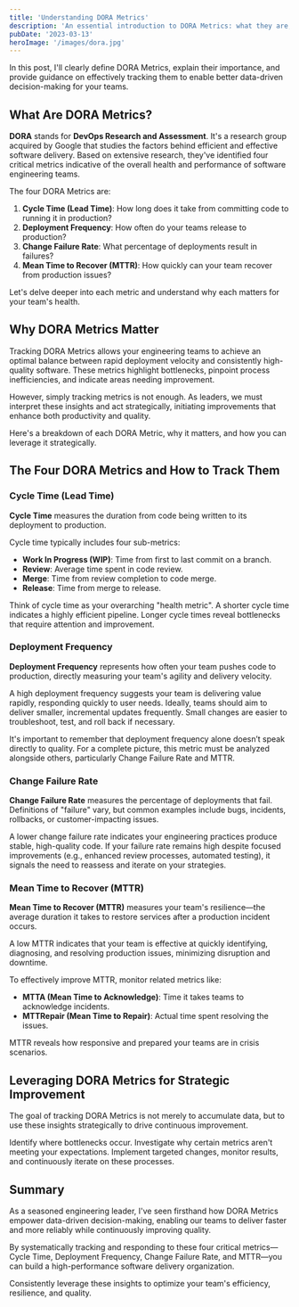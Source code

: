 ```yaml
---
title: 'Understanding DORA Metrics'
description: 'An essential introduction to DORA Metrics: what they are, why they matter, and how engineering leaders can effectively track them.'
pubDate: '2023-03-13'
heroImage: '/images/dora.jpg'
---
```



In this post, I'll clearly define DORA Metrics, explain their importance, and provide guidance on effectively tracking them to enable better data-driven decision-making for your teams.

## What Are DORA Metrics?

**DORA** stands for **DevOps Research and Assessment**. It's a research group acquired by Google that studies the factors behind efficient and effective software delivery. Based on extensive research, they've identified four critical metrics indicative of the overall health and performance of software engineering teams.

The four DORA Metrics are:

1. **Cycle Time (Lead Time)**: How long does it take from committing code to running it in production?
2. **Deployment Frequency**: How often do your teams release to production?
3. **Change Failure Rate**: What percentage of deployments result in failures?
4. **Mean Time to Recover (MTTR)**: How quickly can your team recover from production issues?

Let's delve deeper into each metric and understand why each matters for your team's health.

## Why DORA Metrics Matter

Tracking DORA Metrics allows your engineering teams to achieve an optimal balance between rapid deployment velocity and consistently high-quality software. These metrics highlight bottlenecks, pinpoint process inefficiencies, and indicate areas needing improvement.

However, simply tracking metrics is not enough. As leaders, we must interpret these insights and act strategically, initiating improvements that enhance both productivity and quality.

Here's a breakdown of each DORA Metric, why it matters, and how you can leverage it strategically.

## The Four DORA Metrics and How to Track Them

### Cycle Time (Lead Time)

**Cycle Time** measures the duration from code being written to its deployment to production.

Cycle time typically includes four sub-metrics:

- **Work In Progress (WIP)**: Time from first to last commit on a branch.
- **Review**: Average time spent in code review.
- **Merge**: Time from review completion to code merge.
- **Release**: Time from merge to release.

Think of cycle time as your overarching "health metric". A shorter cycle time indicates a highly efficient pipeline. Longer cycle times reveal bottlenecks that require attention and improvement.

### Deployment Frequency

**Deployment Frequency** represents how often your team pushes code to production, directly measuring your team's agility and delivery velocity.

A high deployment frequency suggests your team is delivering value rapidly, responding quickly to user needs. Ideally, teams should aim to deliver smaller, incremental updates frequently. Small changes are easier to troubleshoot, test, and roll back if necessary.

It's important to remember that deployment frequency alone doesn’t speak directly to quality. For a complete picture, this metric must be analyzed alongside others, particularly Change Failure Rate and MTTR.

### Change Failure Rate

**Change Failure Rate** measures the percentage of deployments that fail. Definitions of "failure" vary, but common examples include bugs, incidents, rollbacks, or customer-impacting issues.

A lower change failure rate indicates your engineering practices produce stable, high-quality code. If your failure rate remains high despite focused improvements (e.g., enhanced review processes, automated testing), it signals the need to reassess and iterate on your strategies.

### Mean Time to Recover (MTTR)

**Mean Time to Recover (MTTR)** measures your team's resilience—the average duration it takes to restore services after a production incident occurs.

A low MTTR indicates that your team is effective at quickly identifying, diagnosing, and resolving production issues, minimizing disruption and downtime.

To effectively improve MTTR, monitor related metrics like:

- **MTTA (Mean Time to Acknowledge)**: Time it takes teams to acknowledge incidents.
- **MTTRepair (Mean Time to Repair)**: Actual time spent resolving the issues.

MTTR reveals how responsive and prepared your teams are in crisis scenarios.

## Leveraging DORA Metrics for Strategic Improvement

The goal of tracking DORA Metrics is not merely to accumulate data, but to use these insights strategically to drive continuous improvement.

Identify where bottlenecks occur. Investigate why certain metrics aren't meeting your expectations. Implement targeted changes, monitor results, and continuously iterate on these processes. 

## Summary

As a seasoned engineering leader, I've seen firsthand how DORA Metrics empower data-driven decision-making, enabling our teams to deliver faster and more reliably while continuously improving quality.

By systematically tracking and responding to these four critical metrics—Cycle Time, Deployment Frequency, Change Failure Rate, and MTTR—you can build a high-performance software delivery organization.

Consistently leverage these insights to optimize your team's efficiency, resilience, and quality.
